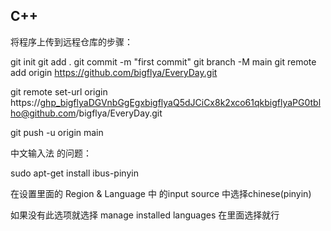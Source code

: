 

## C++






















将程序上传到远程仓库的步骤：


git init
git add .
git commit -m "first commit"
git branch -M main
git remote add origin https://github.com/bigflya/EveryDay.git


git remote set-url origin https://ghp_bigflyaDGVnbGgEgxbigflyaQ5dJCiCx8k2xco61qkbigflyaPG0tblho@github.com/bigflya/EveryDay.git


git push -u origin main





中文输入法 的问题：

sudo apt-get install ibus-pinyin

在设置里面的 Region & Language 中 的input source   中选择chinese(pinyin)





如果没有此选项就选择 manage installed languages  在里面选择就行

